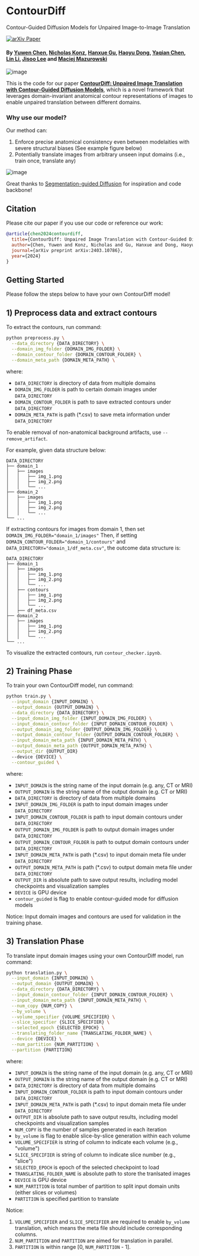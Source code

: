 # ContourDiff
Contour-Guided Diffusion Models for Unpaired Image-to-Image Translation

[![arXiv Paper](https://img.shields.io/badge/arXiv-2403.10786-orange.svg?style=flat)](https://arxiv.org/abs/2403.10786)

#### By [Yuwen Chen](https://scholar.google.com/citations?user=61s49p0AAAAJ&hl=en), [Nicholas Konz](https://nickk124.github.io/), [Hanxue Gu](https://scholar.google.com/citations?user=aGjCpQUAAAAJ&hl=en), [Haoyu Dong](https://scholar.google.com/citations?user=eZVEUCIAAAAJ&hl=en), [Yaqian Chen](https://scholar.google.com/citations?user=iegKFuQAAAAJ&hl=en), [Lin Li](https://orcid.org/0009-0009-5433-6777), [Jisoo Lee](https://scholar.google.com/citations?user=6klcF3MAAAAJ) and [Maciej Mazurowski](https://sites.duke.edu/mazurowski/)

![image](./figures/pipeline.png)

This is the code for our paper [**ContourDiff: Unpaired Image Translation with Contour-Guided Diffusion Models**](https://arxiv.org/abs/2403.10786), which is a novel framework that leverages domain-invariant anatomical contour representations of images to enable unpaired translation between different domains.

### Why use our model?
Our method can:
1. Enforce precise anatomical consistency even between modelaities with severe structural biases (See example figure below)
2. Potentially translate images from arbitrary unseen input domains (i.e., train once, translate any)

![image](./figures/result.png)

Great thanks to [Segmentation-guided Diffusion](https://github.com/mazurowski-lab/segmentation-guided-diffusion/tree/main) for inspiration and code backbone!

## Citation

Please cite our paper if you use our code or reference our work:
```bib
@article{chen2024contourdiff,
  title={ContourDiff: Unpaired Image Translation with Contour-Guided Diffusion Models},
  author={Chen, Yuwen and Konz, Nicholas and Gu, Hanxue and Dong, Haoyu and Chen, Yaqian and Li, Lin and Lee, Jisoo and Mazurowski, Maciej A},
  journal={arXiv preprint arXiv:2403.10786},
  year={2024}
}
```

## Getting Started
Please follow the steps below to have your own ContourDiff model!

## 1) Preprocess data and extract contours
To extract the contours, run command:
```bash
python preprocess.py \
  --data_directory {DATA_DIRECTORY} \
  --domain_img_folder {DOMAIN_IMG_FOLDER} \
  --domain_contour_folder {DOMAIN_CONTOUR_FOLDER} \
  --domain_meta_path {DOMAIN_META_PATH} \
```
where:
- `DATA_DIRECTORY` is directory of data from multiple domains
- `DOMAIN_IMG_FOLDER` is path to certain domain images under `DATA_DIRECTORY`
- `DOMAIN_CONTOUR_FOLDER` is path to save extracted contours under `DATA_DIRECTORY`
- `DOMAIN_META_PATH` is path (*.csv) to save meta information under `DATA_DIRECTORY`

To enable removal of non-anatomical background artifacts, use `--remove_artifact`.

For example, given data structure below:

``` 
DATA_DIRECTORY
├── domain_1
│   ├── images
│   │   ├── img_1.png
│   │   ├── img_2.png
│   │   └── ...
├── domain_2
│   ├── images
│   │   ├── img_1.png
│   │   ├── img_2.png
│   │   └── ...
└── ...

```

If extracting contours for images from domain 1, then set `DOMAIN_IMG_FOLDER="domain_1/images"`
Then, if setting `DOMAIN_CONTOUR_FOLDER="domain_1/contours"` and `DATA_DIRECTORY="domain_1/df_meta.csv"`, the outcome data structure is:

``` 
DATA_DIRECTORY
├── domain_1
│   ├── images
│   │   ├── img_1.png
│   │   ├── img_2.png
│   │   └── ...
│   ├── contours
│   │   ├── img_1.png
│   │   ├── img_2.png
│   │   └── ...
│   ├── df_meta.csv
├── domain_2
│   ├── images
│   │   ├── img_1.png
│   │   ├── img_2.png
│   │   └── ...
└── ...

```
To visualize the extracted contours, run `contour_checker.ipynb`.

## 2) Training Phase
To train your own ContourDiff model, run command:
```bash
python train.py \
  --input_domain {INPUT_DOMAIN} \
  --output_domain {OUTPUT_DOMAIN} \
  --data_directory {DATA_DIRECTORY} \
  --input_domain_img_folder {INPUT_DOMAIN_IMG_FOLDER} \
  --input_domain_contour_folder {INPUT_DOMAIN_CONTOUR_FOLDER} \
  --output_domain_img_folder {OUTPUT_DOMAIN_IMG_FOLDER} \
  --output_domain_contour_folder {OUTPUT_DOMAIN_CONTOUR_FOLDER} \
  --input_domain_meta_path {INPUT_DOMAIN_META_PATH} \
  --output_domain_meta_path {OUTPUT_DOMAIN_META_PATH} \
  --output_dir {OUTPUT_DIR}
  --device {DEVICE} \
  --contour_guided \

```
where:
- `INPUT_DOMAIN` is the string name of the input domain (e.g. any, CT or MRI)
- `OUTPUT_DOMAIN` is the string name of the output domain (e.g. CT or MRI)
- `DATA_DIRECTORY` is directory of data from multiple domains
- `INPUT_DOMAIN_IMG_FOLDER` is path to input domain images under `DATA_DIRECTORY`
- `INPUT_DOMAIN_CONTOUR_FOLDER` is path to input domain contours under `DATA_DIRECTORY`
- `OUTPUT_DOMAIN_IMG_FOLDER` is path to output domain images under `DATA_DIRECTORY`
- `OUTPUT_DOMAIN_CONTOUR_FOLDER` is path to output domain contours under `DATA_DIRECTORY`
- `INPUT_DOMAIN_META_PATH` is path (*.csv) to input domain meta file under `DATA_DIRECTORY`
- `OUTPUT_DOMAIN_META_PATH` is path (*.csv) to output domain meta file under `DATA_DIRECTORY`
- `OUTPUT_DIR` is absolute path to save output results, including model checkpoints and visualization samples
- `DEVICE` is GPU device
- `contour_guided` is flag to enable contour-guided mode for diffusion models

Notice:
Input domain images and contours are used for validation in the training phase.

## 3) Translation Phase
To translate input domain images using your own ContourDiff model, run command:
```bash
python translation.py \
  --input_domain {INPUT_DOMAIN} \
  --output_domain {OUTPUT_DOMAIN} \
  --data_directory {DATA_DIRECTORY} \
  --input_domain_contour_folder {INPUT_DOMAIN_CONTOUR_FOLDER} \
  --input_domain_meta_path {INPUT_DOMAIN_META_PATH} \
  --num_copy {NUM_COPY} \
  --by_volume \
  --volume_specifier {VOLUME_SPECIFIER} \
  --slice_specifier {SLICE_SPECIFIER} \
  --selected_epoch {SELECTED_EPOCH} \
  --translating_folder_name {TRANSLATING_FOLDER_NAME} \
  --device {DEVICE} \
  --num_partition {NUM_PARTITION} \
  --partition {PARTITION}

```
where:
- `INPUT_DOMAIN` is the string name of the input domain (e.g. any, CT or MRI)
- `OUTPUT_DOMAIN` is the string name of the output domain (e.g. CT or MRI)
- `DATA_DIRECTORY` is directory of data from multiple domains
- `INPUT_DOMAIN_CONTOUR_FOLDER` is path to input domain contours under `DATA_DIRECTORY`
- `INPUT_DOMAIN_META_PATH` is path (*.csv) to input domain meta file under `DATA_DIRECTORY`
- `OUTPUT_DIR` is absolute path to save output results, including model checkpoints and visualization samples
- `NUM_COPY` is the number of samples generated in each iteration
- `by_volume` is flag to enable slice-by-slice generation within each volume
- `VOLUME_SPECIFIER` is string of column to indicate each volume (e.g., "volume")
- `SLICE_SPECIFIER` is string of column to indicate slice number (e.g., "slice")
- `SELECTED_EPOCH` is epoch of the selected checkpoint to load
- `TRANSLATING_FOLDER_NAME` is absolute path to store the tranlsated images
- `DEVICE` is GPU device
- `NUM_PARTITION` is total number of partition to split input domain units (either slices or volumes)
- `PARTITION` is specified partition to translate

Notice:
1. `VOLUME_SPECIFIER` and `SLICE_SPECIFIER` are required to enable `by_volume` translation, which means the meta file should include corresponding columns.
2. `NUM_PARTITION` and `PARTITION` are aimed for translation in parallel.
3. `PARTITION` is within range [0, `NUM_PARTITION` - 1].
